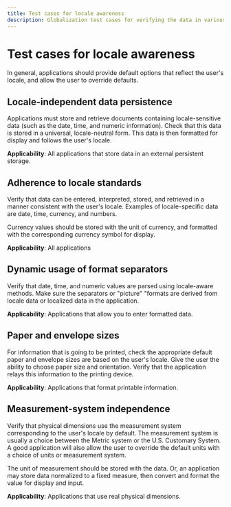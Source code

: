 ```yaml
---
title: Test cases for locale awareness
description: Globalization test cases for verifying the data in various regional settings.
---
```


# Test cases for locale awareness

In general, applications should provide default options that reflect the user's locale, and allow the user to override defaults.

## Locale-independent data persistence

Applications must store and retrieve documents containing locale-sensitive data (such as the date, time, and numeric information).
Check that this data is stored in a universal, locale-neutral form.
This data is then formatted for display and follows the user's locale.

**Applicability**: All applications that store data in an external persistent storage.

## Adherence to locale standards

Verify that data can be entered, interpreted, stored, and retrieved in a manner consistent with the user's locale.
Examples of locale-specific data are date, time, currency, and numbers.

Currency values should be stored with the unit of currency, and formatted with the corresponding currency symbol for display.

**Applicability**: All applications

## Dynamic usage of format separators

Verify that date, time, and numeric values are parsed using locale-aware methods.
Make sure the separators or "picture" "formats are derived from locale data or localized data in the application.

**Applicability**: Applications that allow you to enter formatted data.

## Paper and envelope sizes

For information that is going to be printed, check the appropriate default paper and envelope sizes are based on the user's locale.
Give the user the ability to choose paper size and orientation.
Verify that the application relays this information to the printing device.

**Applicability**: Applications that format printable information.

## Measurement-system independence

Verify that physical dimensions use the measurement system corresponding to the user's locale by default.
The measurement system is usually a choice between the Metric system or the U.S. Customary System.
A good application will also allow the user to override the default units with a choice of units or measurement system.

The unit of measurement should be stored with the data.
Or, an application may store data normalized to a fixed measure, then convert and format the value for display and input.

**Applicability**: Applications that use real physical dimensions.

